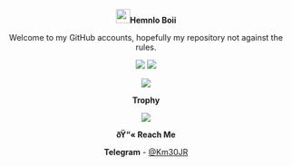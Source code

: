 <p align="center">
<img src="https://media.giphy.com/media/hvRJCLFzcasrR4ia7z/giphy.gif" width="25px"></a><b>Hemnlo Boii</b>
</p>

<p align="center">
Welcome to my GitHub accounts, hopefully my repository not against the rules.
</p>

<p align="center">
  <img src ="https://github-readme-stats.vercel.app/api?username=jagaddhita&show_icons=true&count_private=true&theme=darcula&hide_border=true&hide=issues,contribs&include_all_commits=true&bg_color=00000000">
  <img src ="https://github-readme-stats.vercel.app/api/top-langs/?username=jagaddhita&layout=compact&hide_border=true&theme=darcula&bg_color=00000000&langs_count=10&hide=jupyter%20notebook,tex,css,php">
</p>
<!-- <p align="center">
  <img align="left" src ="https://github-readme-stats.vercel.app/api/pin/?username=jagaddhita&repo=jagaddhita">
  <img align="right" src ="https://github-readme-stats.vercel.app/api/pin/?username=jagaddhita&repo=jagaddhita">
</p> -->

<p align="center">
<img src ="https://komarev.com/ghpvc/?username=jagaddhita&style=flat-square&color=red">
</p>

<p align="center">
<b>Trophy</b>
</p>

<p align="center">
   <img src ="https://github-profile-trophy.vercel.app/?username=jagaddhita&row=2&column=3">
</p>

<p align="center">
<b>ðŸ“« Reach Me</b>
</p>
<p align="center">
<b>Telegram</b> - <a href='https://t.me/Km30JR'>@Km30JR</a>
</p>
